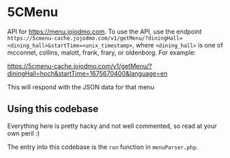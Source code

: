# 5CMenu
API for https://menu.jojodmo.com. To use the API, use the endpoint `https://5cmenu-cache.jojodmo.com/v1/getMenu/?diningHall=<dining_hall>&startTime=<unix_timestamp>`, where `<dining_hall>` is one of mcconnel, collins, malott, frank, frary, or oldenborg. For example:

https://5cmenu-cache.jojodmo.com/v1/getMenu/?diningHall=hoch&startTime=1675670400&language=en

This will respond with the JSON data for that menu

## Using this codebase

Everything here is pretty hacky and not well commented, so read at your own peril :)

The entry into this codebase is the `run` function in `menuParser.php`.
